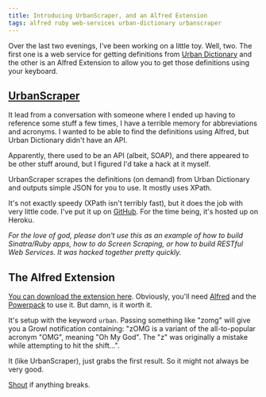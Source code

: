 ```yaml
---
title: Introducing UrbanScraper, and an Alfred Extension
tags: alfred ruby web-services urban-dictionary urbanscraper
---
```


Over the last two evenings, I've been working on a little toy. Well, two. The first one is a web service for getting definitions from [Urban Dictionary](http://urbandictionary.com) and the other is an Alfred Extension to allow you to get those definitions using your keyboard.

## [UrbanScraper](http://urbanscraper.herokuapp.com/)

It lead from a conversation with someone where I ended up having to reference some stuff a few times, I have a terrible memory for abbreviations and acronyms. I wanted to be able to find the definitions using Alfred, but Urban Dictionary didn't have an API.

Apparently, there used to be an API (albeit, SOAP), and there appeared to be other stuff around, but I figured I'd take a hack at it myself.

UrbanScraper scrapes the definitions (on demand) from Urban Dictionary and outputs simple JSON for you to use. It mostly uses XPath.

It's not exactly speedy (XPath isn't terribly fast), but it does the job with very little code. I've put it up on [GitHub](http://github.com/nickcharlton/urbanscraper). For the time being, it's hosted up on Heroku.

_For the love of god, please don't use this as an example of how to build Sinatra/Ruby apps, how to do Screen Scraping, or how to build RESTful Web Services. It was hacked together pretty quickly._

## The Alfred Extension

[You can download the extension here](/resources/urban_dictionary.alfredextension). Obviously, you'll need [Alfred](http://alfredapp.com) and the [Powerpack](http://www.alfredapp.com/powerpack/) to use it. But damn, is it worth it.

It's setup with the keyword `urban`. Passing something like "zomg" will give you a Growl notification containing: "zOMG is a variant of the all-to-popular acronym "OMG", meaning "Oh My God". The "z" was originally a mistake while attempting to hit the shift...".

It (like UrbanScraper), just grabs the first result. So it might not always be very good.

[Shout](/about) if anything breaks. 

